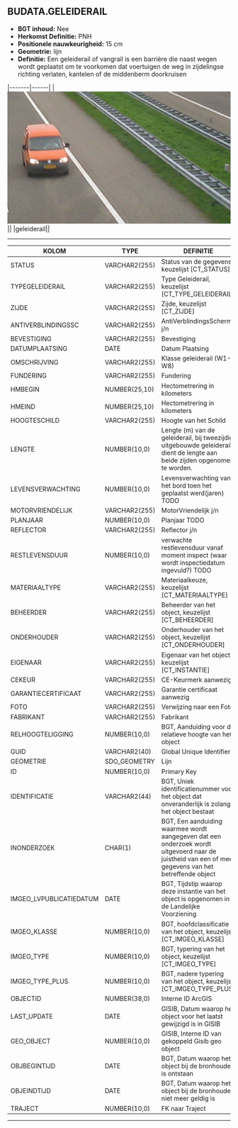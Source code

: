 ﻿## BUDATA.GELEIDERAIL


* __BGT inhoud:__ Nee
* __Herkomst Definitie:__ PNH
* __Positionele nauwkeurigheid:__ 15 cm
* __Geometrie:__ lijn
* __Definitie:__ Een geleiderail of vangrail is een barrière die naast wegen wordt geplaatst om te voorkomen dat voertuigen de weg in zijdelingse richting verlaten, kantelen of de middenberm doorkruisen

|-------|------|
|![geleiderail](geleiderail.png)||
|geleiderail||

***

|KOLOM                               |TYPE              |DEFINITIE|
|------                              |----              |-----    |
|STATUS                              |VARCHAR2(255)     |Status van de gegevens, keuzelijst [CT_STATUS]|
|TYPEGELEIDERAIL                     |VARCHAR2(255)     |Type Geleiderail, keuzelijst [CT_TYPE_GELEIDERAIL]|
|ZIJDE                               |VARCHAR2(255)     |Zijde, keuzelijst [CT_ZIJDE]|
|ANTIVERBLINDINGSSC                  |VARCHAR2(255)     |AntiVerblindingsScherm j/n|
|BEVESTIGING                         |VARCHAR2(255)     |Bevestiging|
|DATUMPLAATSING                      |DATE              |Datum Plaatsing|
|OMSCHRIJVING                        |VARCHAR2(255)     |Klasse geleiderail (W1-W8)|
|FUNDERING                           |VARCHAR2(255)     |Fundering|
|HMBEGIN                             |NUMBER(25,10)     |Hectometrering in kilometers|
|HMEIND                              |NUMBER(25,10)     |Hectometrering in kilometers|
|HOOGTESCHILD                        |VARCHAR2(255)     |Hoogte van het Schild|
|LENGTE                              |NUMBER(10,0)      |Lengte (m) van de geleiderail, bij tweezijdig uitgebouwde geleiderails dient de lengte aan beide zijden opgenomen te worden.|
|LEVENSVERWACHTING                   |NUMBER(10,0)      |Levensverwachting van het bord toen het geplaatst werd(jaren) TODO|
|MOTORVRIENDELIJK                    |VARCHAR2(255)     |MotorVriendelijk j/n|
|PLANJAAR                            |NUMBER(10,0)      |Planjaar TODO|
|REFLECTOR                           |VARCHAR2(255)     |Reflector j/n|
|RESTLEVENSDUUR                      |NUMBER(10,0)      |verwachte restlevensduur vanaf moment inspect (waar wordt inspectiedatum ingevuld?) TODO|
|MATERIAALTYPE                       |VARCHAR2(255)     |Materiaalkeuze, keuzelijst [CT_MATERIAALTYPE]|
|BEHEERDER                           |VARCHAR2(255)     |Beheerder van het object, keuzelijst [CT_BEHEERDER]|
|ONDERHOUDER                         |VARCHAR2(255)     |Onderhouder van het object, keuzelijst [CT_ONDERHOUDER]|
|EIGENAAR                            |VARCHAR2(255)     |Eigenaar van het object, keuzelijst [CT_INSTANTIE]|
|CEKEUR                              |VARCHAR2(255)     |CE-Keurmerk aanwezig|
|GARANTIECERTIFICAAT                 |VARCHAR2(255)     |Garantie certificaat aanwezig|
|FOTO                                |VARCHAR2(255)     |Verwijzing naar een Foto|
|FABRIKANT                           |VARCHAR2(255)     |Fabrikant|
|RELHOOGTELIGGING                    |NUMBER(10,0)      |BGT, Aanduiding voor de relatieve hoogte van het object|
|GUID                                |VARCHAR2(40)      |Global Unique Identifier|
|GEOMETRIE                           |SDO_GEOMETRY      |Lijn|
|ID                                  |NUMBER(10,0)      |Primary Key|
|IDENTIFICATIE                       |VARCHAR2(44)      |BGT, Uniek identificatienummer voor het object dat onveranderlijk is zolang het object bestaat|
|INONDERZOEK                         |CHAR(1)           |BGT, Een aanduiding waarmee wordt aangegeven dat een onderzoek wordt uitgevoerd naar de juistheid van een of meer gegevens van het betreffende object|
|IMGEO_LVPUBLICATIEDATUM             |DATE              |BGT, Tijdstip waarop deze instantie van het object is opgenomen in de Landelijke Voorziening|
|IMGEO_KLASSE                        |NUMBER(10,0)      |BGT, hoofdclassificatie van het object, keuzelijst [CT_IMGEO_KLASSE]|
|IMGEO_TYPE                          |NUMBER(10,0)      |BGT, typering van het object, keuzelijst [CT_IMGEO_TYPE] |
|IMGEO_TYPE_PLUS                     |NUMBER(10,0)      |BGT, nadere typering van het object, keuzelijst [CT_IMGEO_TYPE_PLUS]|
|OBJECTID                            |NUMBER(38,0)      |Interne ID ArcGIS|
|LAST_UPDATE                         |DATE              |GISIB, Datum waarop het object voor het laatst gewijzigd is in GISIB|
|GEO_OBJECT                          |NUMBER(10,0)      |GISIB, Interne ID van gekoppeld Gisib geo object|
|OBJBEGINTIJD                        |DATE              |BGT, Datum waarop het object bij de bronhouder is ontstaan|
|OBJEINDTIJD                         |DATE              |BGT, Datum waarop het object bij de bronhouder niet meer geldig is|
|TRAJECT                             |NUMBER(10,0)      |FK naar Traject|


***
